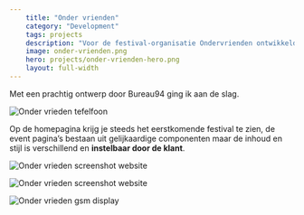 ```yaml
---
    title: "Onder vrienden"
    category: "Development"
    tags: projects
    description: "Voor de festival-organisatie Ondervrienden ontwikkelde ik een website voor hun drie organisaties: Festival Onder Vrienden, Disco Onder Vrienden, Techno Onder Vrienden."
    image: onder-vrienden.png
    hero: projects/onder-vrienden-hero.png
    layout: full-width
---
```

Met een prachtig ontwerp door Bureau94 ging ik aan de slag.

![Onder vrieden tefelfoon](../../images/projects/onder-vrienden.png)

Op de homepagina krijg je steeds het eerstkomende festival te zien, de event pagina’s bestaan uit gelijkaardige componenten maar de inhoud en stijl is verschillend en **instelbaar door de klant**.

![Onder vrieden screenshot website](../../images/projects/onder-vrienden-screenshot1.png)

![Onder vrieden screenshot website](../../images/projects/onder-vrienden-screenshot2.png)

![Onder vrieden gsm display](../../images/projects/onder-vrienden-screenshot3.png)